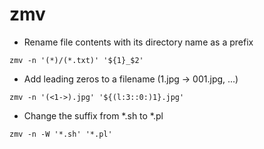 # zmv

- Rename file contents with its directory name as a prefix

`zmv -n '(*)/(*.txt)' '${1}_$2'`

- Add leading zeros to a filename (1.jpg -> 001.jpg, ...)  

`zmv -n '(<1->).jpg' '${(l:3::0:)1}.jpg'`

- Change the suffix from *.sh to *.pl

`zmv -n -W '*.sh' '*.pl'`

